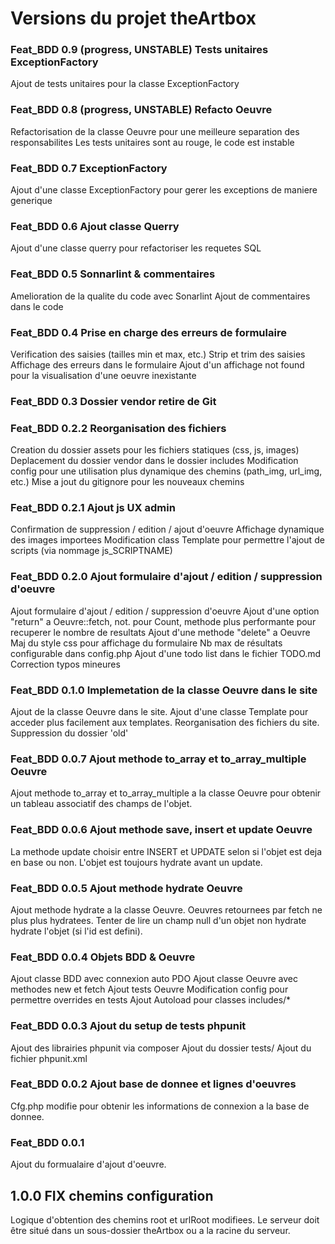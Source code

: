 # Versions du projet theArtbox

### Feat_BDD 0.9 (progress, UNSTABLE) Tests unitaires ExceptionFactory

Ajout de tests unitaires pour la classe ExceptionFactory

### Feat_BDD 0.8 (progress, UNSTABLE) Refacto Oeuvre

Refactorisation de la classe Oeuvre pour une meilleure separation des responsabilites
Les tests unitaires sont au rouge, le code est instable

### Feat_BDD 0.7 ExceptionFactory

Ajout d'une classe ExceptionFactory pour gerer les exceptions de maniere generique

### Feat_BDD 0.6 Ajout classe Querry

Ajout d'une classe querry pour refactoriser les requetes SQL

### Feat_BDD 0.5 Sonnarlint & commentaires

Amelioration de la qualite du code avec Sonarlint
Ajout de commentaires dans le code

### Feat_BDD 0.4 Prise en charge des erreurs de formulaire

Verification des saisies (tailles min et max, etc.)
Strip et trim des saisies
Affichage des erreurs dans le formulaire
Ajout d'un affichage not found pour la visualisation d'une oeuvre inexistante

### Feat_BDD 0.3 Dossier vendor retire de Git

### Feat_BDD 0.2.2 Reorganisation des fichiers

Creation du dossier assets pour les fichiers statiques (css, js, images)
Deplacement du dossier vendor dans le dossier includes
Modification config pour une utilisation plus dynamique des chemins (path_img, url_img, etc.)
Mise a jout du gitignore pour les nouveaux chemins

### Feat_BDD 0.2.1 Ajout js UX admin

Confirmation de suppression / edition / ajout d'oeuvre
Affichage dynamique des images importees
Modification class Template pour permettre l'ajout de scripts (via nommage js_SCRIPTNAME)

### Feat_BDD 0.2.0 Ajout formulaire d'ajout / edition / suppression d'oeuvre

Ajout formulaire d'ajout / edition / suppression d'oeuvre
Ajout d'une option "return" a Oeuvre::fetch, not. pour Count, methode plus performante pour recuperer le nombre de resultats
Ajout d'une methode "delete" a Oeuvre
Maj du style css pour affichage du formulaire
Nb max de résultats configurable dans config.php
Ajout d'une todo list dans le fichier TODO.md
Correction typos mineures

### Feat_BDD 0.1.0 Implemetation de la classe Oeuvre dans le site

Ajout de la classe Oeuvre dans le site.
Ajout d'une classe Template pour acceder plus facilement aux templates.
Reorganisation des fichiers du site.
Suppression du dossier 'old'

### Feat_BDD 0.0.7 Ajout methode to_array et to_array_multiple Oeuvre

Ajout methode to_array et to_array_multiple a la classe Oeuvre pour obtenir un tableau associatif des champs de l'objet.

### Feat_BDD 0.0.6 Ajout methode save, insert et update Oeuvre

La methode update choisir entre INSERT et UPDATE selon si l'objet est deja en base ou non.
L'objet est toujours hydrate avant un update.

### Feat_BDD 0.0.5 Ajout methode hydrate Oeuvre

Ajout methode hydrate a la classe Oeuvre.
Oeuvres retournees par fetch ne plus plus hydratees.
Tenter de lire un champ null d'un objet non hydrate hydrate l'objet (si l'id est defini).

### Feat_BDD 0.0.4 Objets BDD & Oeuvre

Ajout classe BDD avec connexion auto PDO
Ajout classe Oeuvre avec methodes new et fetch
Ajout tests Oeuvre
Modification config pour permettre overrides en tests
Ajout Autoload pour classes includes/*

### Feat_BDD 0.0.3 Ajout du setup de tests phpunit

Ajout des librairies phpunit via composer
Ajout du dossier tests/
Ajout du fichier phpunit.xml

### Feat_BDD 0.0.2 Ajout base de donnee et lignes d'oeuvres

Cfg.php modifie pour obtenir les informations de connexion a la base de donnee.

### Feat_BDD 0.0.1

Ajout du formualaire d'ajout d'oeuvre.

## 1.0.0 FIX chemins configuration

Logique d'obtention des chemins root et urlRoot modifiees. Le serveur doit être situé dans un sous-dossier theArtbox ou a la racine du serveur.